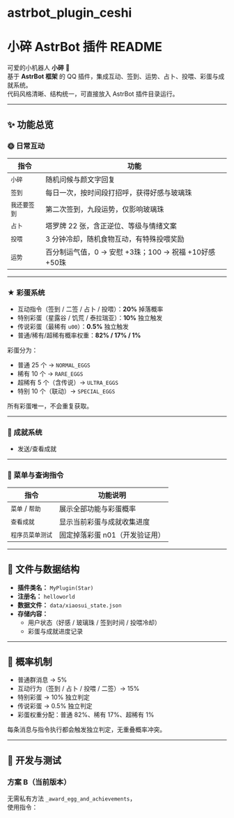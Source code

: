 # astrbot_plugin_ceshi
# 小碎 AstrBot 插件 README

可爱的小机器人 **小碎** 🩵  
基于 **AstrBot 框架** 的 QQ 插件，集成互动、签到、运势、占卜、投喂、彩蛋与成就系统。  
代码风格清晰、结构统一，可直接放入 AstrBot 插件目录运行。

---

## ✨ 功能总览

### 🌞 日常互动
| 指令 | 功能 |
|------|------|
| `小碎` | 随机问候与颜文字回复 |
| `签到` | 每日一次，按时间段打招呼，获得好感与玻璃珠 |
| `我还要签到` | 第二次签到，九段运势，仅影响玻璃珠 |
| `占卜` | 塔罗牌 22 张，含正逆位、等级与情绪文案 |
| `投喂` | 3 分钟冷却，随机食物互动，有特殊投喂奖励 |
| `运势` | 百分制运气值，0 → 安慰 +3珠；100 → 祝福 +10好感 +50珠 |

---

### ★ 彩蛋系统

- 互动指令（签到 / 二签 / 占卜 / 投喂）：**20%** 掉落概率  
- 特别彩蛋（星露谷 / 饥荒 / 泰拉瑞亚）：**10%** 独立触发  
- 传说彩蛋（最稀有 `u00`）：**0.5%** 独立触发  
- 普通/稀有/超稀有概率权重：**82% / 17% / 1%**

彩蛋分为：
- 普通 25 个 → `NORMAL_EGGS`
- 稀有 10 个 → `RARE_EGGS`
- 超稀有 5 个（含传说）→ `ULTRA_EGGS`
- 特别 10 个（联动）→ `SPECIAL_EGGS`

所有彩蛋唯一，不会重复获取。

---

### 🏅 成就系统

 - 发送/查看成就

---

### 🧭 菜单与查询指令

| 指令 | 功能说明 |
|------|-----------|
| `菜单` / `帮助` | 展示全部功能与彩蛋概率 |
| `查看成就` | 显示当前彩蛋与成就收集进度 |
| `程序员菜单测试` | 固定掉落彩蛋 n01（开发验证用） |

---

## 🧩 文件与数据结构

- **插件类名：** `MyPlugin(Star)`
- **注册名：** `helloworld`
- **数据文件：** `data/xiaosui_state.json`
- **存储内容：**
  - 用户状态（好感 / 玻璃珠 / 签到时间 / 投喂冷却）
  - 彩蛋与成就进度记录

---

## 🎲 概率机制

- 普通群消息 → 5%  
- 互动行为（签到 / 占卜 / 投喂 / 二签）→ 15%  
- 特别彩蛋 → 10% 独立判定  
- 传说彩蛋 → 0.5% 独立判定  
- 彩蛋权重分配：普通 82%、稀有 17%、超稀有 1%

每条消息与指令执行都会触发独立判定，无重叠概率冲突。

---

## 🧪 开发与测试

### 方案 B（当前版本）
无需私有方法 `_award_egg_and_achievements`，  
使用指令：
